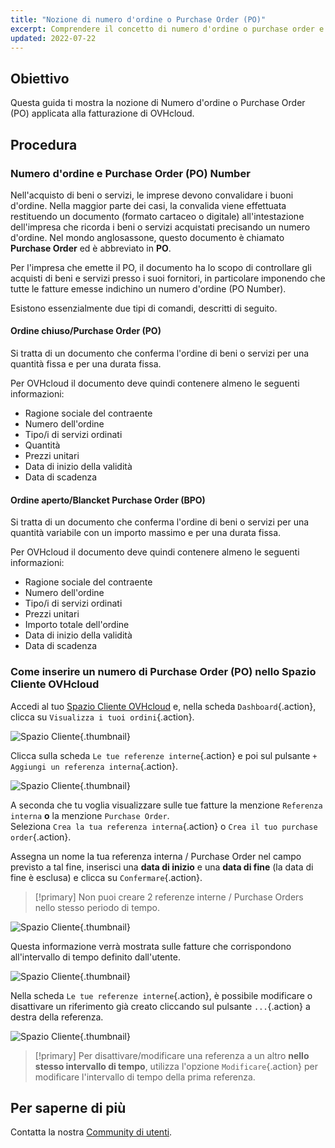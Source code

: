 ```yaml
---
title: "Nozione di numero d'ordine o Purchase Order (PO)"
excerpt: Comprendere il concetto di numero d'ordine o purchase order e applicarlo nel contesto del saldo delle fatture OVHcloud
updated: 2022-07-22
---
```


## Obiettivo

Questa guida ti mostra la nozione di Numero d'ordine o Purchase Order (PO) applicata alla fatturazione di OVHcloud.

## Procedura

### Numero d'ordine e Purchase Order (PO) Number

Nell'acquisto di beni o servizi, le imprese devono convalidare i buoni d'ordine. Nella maggior parte dei casi, la convalida viene effettuata restituendo un documento (formato cartaceo o digitale) all'intestazione dell'impresa che ricorda i beni o servizi acquistati precisando un numero d'ordine.
Nel mondo anglosassone, questo documento è chiamato **Purchase Order** ed è abbreviato in **PO**.

Per l'impresa che emette il PO, il documento ha lo scopo di controllare gli acquisti di beni e servizi presso i suoi fornitori, in particolare imponendo che tutte le fatture emesse indichino un numero d'ordine (PO Number).

Esistono essenzialmente due tipi di comandi, descritti di seguito.

#### Ordine chiuso/Purchase Order (PO)

Si tratta di un documento che conferma l'ordine di beni o servizi per una quantità fissa e per una durata fissa.

Per OVHcloud il documento deve quindi contenere almeno le seguenti informazioni:

* Ragione sociale del contraente
* Numero dell'ordine
* Tipo/i di servizi ordinati
* Quantità
* Prezzi unitari
* Data di inizio della validità
* Data di scadenza

#### Ordine aperto/Blancket Purchase Order (BPO)

Si tratta di un documento che conferma l'ordine di beni o servizi per una quantità variabile con un importo massimo e per una durata fissa.

Per OVHcloud il documento deve quindi contenere almeno le seguenti informazioni:

* Ragione sociale del contraente
* Numero dell'ordine
* Tipo/i di servizi ordinati
* Prezzi unitari
* Importo totale dell'ordine
* Data di inizio della validità
* Data di scadenza

### Come inserire un numero di Purchase Order (PO) nello Spazio Cliente OVHcloud

Accedi al tuo [Spazio Cliente OVHcloud](https://www.ovh.com/auth/?action=gotomanager&from=https://www.ovh.it/&ovhSubsidiary=it) e, nella scheda `Dashboard`{.action}, clicca su `Visualizza i tuoi ordini`{.action}.

![Spazio Cliente](images/internalreference00.png){.thumbnail}

Clicca sulla scheda `Le tue referenze interne`{.action} e poi sul pulsante `+ Aggiungi un referenza interna`{.action}.

![Spazio Cliente](images/internalreference01.png){.thumbnail}

A seconda che tu voglia visualizzare sulle tue fatture la menzione `Referenza interna` **o** la menzione `Purchase Order`.<br>
Seleziona `Crea la tua referenza interna`{.action} o `Crea il tuo purchase order`{.action}.

Assegna un nome la tua referenza interna / Purchase Order nel campo previsto a tal fine, inserisci una **data di inizio** e una **data di fine** (la data di fine è esclusa) e clicca su `Confermare`{.action}.

> [!primary]
> Non puoi creare 2 referenze interne / Purchase Orders nello stesso periodo di tempo.

![Spazio Cliente](images/internalreference02.png){.thumbnail}

Questa informazione verrà mostrata sulle fatture che corrispondono all'intervallo di tempo definito dall'utente.

![Spazio Cliente](images/internalreference03.png){.thumbnail}

Nella scheda `Le tue referenze interne`{.action}, è possibile modificare o disattivare un riferimento già creato cliccando sul pulsante `...`{.action} a destra della referenza.

![Spazio Cliente](images/internalreference04.png){.thumbnail}

> [!primary]
> Per disattivare/modificare una referenza a un altro **nello stesso intervallo di tempo**, utilizza l'opzione `Modificare`{.action} per modificare l'intervallo di tempo della prima referenza.

## Per saperne di più

Contatta la nostra [Community di utenti](/links/community).